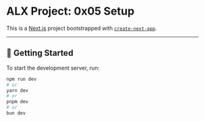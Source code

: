 # ALX Project: 0x05 Setup

This is a [Next.js](https://nextjs.org) project bootstrapped with [`create-next-app`](https://nextjs.org/docs/pages/api-reference/create-next-app).

---

## 🚀 Getting Started

To start the development server, run:

```bash
npm run dev
# or
yarn dev
# or
pnpm dev
# or
bun dev

